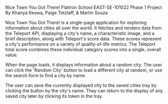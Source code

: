 Nice Town You Got There!
Flatiron School EAST-SE-101022 Phase 1 Project
By Khanya Keswa, Paige Tetzlaff, & Martin Souza

Nice Town You Got There! is a single-page application for exploring information about cities all over the world. It fetches and renders data from the Teleport API, displaying a city's name, a characteristic image, and a brief description, along with Teleport's score data. These scores represent a city's performance on a variety of quality-of-life metrics. The Teleport total score combines these individual category scores into a single, overall value.

When the page loads, it displays information about a random city. The user can click the 'Random City' button to load a different city at random, or use the search form to find a city by name.

The user can save the currently displayed city to the saved cities tray by clicking the button by the city's name. They can return to the display of any saved city later by clicking its token in the tray.